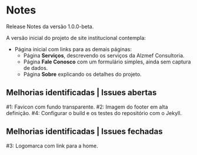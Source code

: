 # Notes

Release Notes da versão 1.0.0-beta.

A versão inicial do projeto de site institucional contempla:

* Página inicial com links para as demais páginas:
  * Página **Serviços**, descrevendo os serviços da Alzmef Consultoria.
  * Página **Fale Conosco** com um formulário simples, ainda sem  captura de dados.
  * Página **Sobre** explicando os detalhes do projeto.

## Melhorias identificadas | Issues abertas

#1: Favicon com fundo transparente.
#2: Imagem do footer em alta definição.
#4: Configurar o build e os testes do repositório com o Jekyll.

## Melhorias identificadas | Issues fechadas

#3: Logomarca com link para a home.